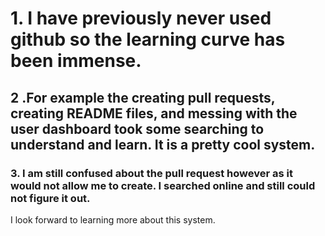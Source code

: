 # 1. I have previously never used github so the learning curve has been immense.
## 2 .For example the creating pull requests, creating README files, and messing with the user dashboard took some searching to understand and learn. It is a pretty cool system.  
### 3. I am still confused about the pull request however as it would not allow me to create. I searched online and still could not figure it out.
I look forward to learning more about this system. 
